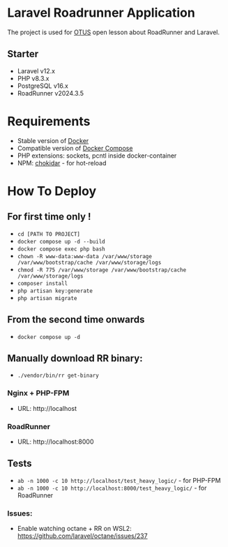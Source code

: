 # Laravel Roadrunner Application

The project is used for [OTUS](https://otus.ru/) open lesson about RoadRunner and Laravel.

## Starter

- Laravel v12.x
- PHP v8.3.x
- PostgreSQL v16.x
- RoadRunner v2024.3.5

# Requirements
- Stable version of [Docker](https://docs.docker.com/engine/install/)
- Compatible version of [Docker Compose](https://docs.docker.com/compose/install/#install-compose)
- PHP extensions: sockets, pcntl inside docker-container
- NPM: [chokidar](https://www.npmjs.com/package/chokidar) - for hot-reload

# How To Deploy

## For first time only !
- `cd [PATH TO PROJECT]`
- `docker compose up -d --build`
- `docker compose exec php bash`
- `chown -R www-data:www-data /var/www/storage /var/www/bootstrap/cache /var/www/storage/logs`
- `chmod -R 775 /var/www/storage /var/www/bootstrap/cache /var/www/storage/logs`
- `composer install`
- `php artisan key:generate`
- `php artisan migrate`

## From the second time onwards
- `docker compose up -d`

## Manually download RR binary:

- `./vendor/bin/rr get-binary`

### Nginx + PHP-FPM
- URL: http://localhost

### RoadRunner

- URL: http://localhost:8000

## Tests

- `ab -n 1000 -c 10 http://localhost/test_heavy_logic/` - for PHP-FPM
- `ab -n 1000 -c 10 http://localhost:8000/test_heavy_logic/` - for RoadRunner

### Issues:

- Enable watching octane + RR on WSL2: https://github.com/laravel/octane/issues/237

